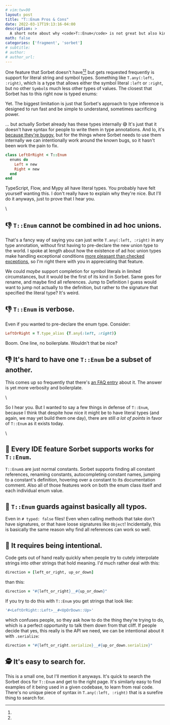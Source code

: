 ```yaml
---
# vim:tw=90
layout: post
title: "T::Enum Pros & Cons"
date: 2022-03-17T19:13:16-04:00
description: >
  A short note about why <code>T::Enum</code> is not great but also kinda great.
math: false
categories: ['fragment', 'sorbet']
# subtitle:
# author:
# author_url:
---
```


One feature that Sorbet doesn't have[^yet][^but-actually] but gets requested frequently
is support for literal string and symbol types. Something like `T.any(:left, :right)`,
which is a type that allows either the symbol literal `:left` or `:right`, but no other
`Symbol`s much less other types of values. The closest that Sorbet has to this right now
is typed enums:

[^yet]:
  Yet. The biggest limitation is just that Sorbet's approach to type inference is designed
  to run fast and be simple to understand, sometimes sacrificing power.

[^but-actually]:
  ... but actually Sorbet already has these types internally 😅 It's just that it doesn't
  have syntax for people to write them in type annotations. And lo, it's [because they're
  buggy], but for the things where Sorbet needs to use them internally we can
  intentionally work around the known bugs, so it hasn't been work the pain to fix.


```ruby
class LeftOrRight < T::Enum
  enums do
    Left = new
    Right = new
  end
end
```

TypeScript, Flow, and Mypy all have literal types. You probably have felt yourself wanting
this. I don't really have to explain why they're nice. But I'll do it anyways, just to
prove that I hear you.

\

## 👎 `T::Enum` cannot be combined in ad hoc unions.

That's a fancy way of saying you can just write `T.any(:left, :right)` in any type
annotation, without first having to pre-declare the new union type to the world. I spoke
at length about how the existence of ad hoc union types make handling exceptional
conditions [more pleasant than checked exceptions][ad-hoc-exceptions], so I'm right there
with you in appreciating that feature.

We could _maybe_ support completion for symbol literals in limited circumstances, but it
would be the first of its kind in Sorbet. Same goes for rename, and maybe find all
references. Jump to Definition I guess would want to jump not actually to the definition,
but rather to the signature that specified the literal type? It's weird.

## 👎 `T::Enum` is verbose.

Even if you wanted to pre-declare the enum type. Consider:

```ruby
LeftOrRight = T.type_alias {T.any(:left, :right)}
```

Boom. One line, no boilerplate. Wouldn't that be nice?


## 👎 It's hard to have one `T::Enum` be a subset of another.

This comes up so frequently that there's [an FAQ entry][subset] about it. The answer is
yet more verbosity and boilerplate.

\

So I hear you. But I wanted to say a few things in defense of `T::Enum`, because I think
that despite how nice it might be to have literal types (and again, we may yet build them
one day), there are still *a lot of points* in favor of `T::Enum` as it exists today.

\

## 🚀 Every IDE feature Sorbet supports works for `T::Enum`.

`T::Enum`s are just normal constants. Sorbet supports finding all constant references,
renaming constants, autocompleting constant names, jumping to a constant's definition,
hovering over a constant to its documentation comment. Also all of those features work on
both the enum class itself and each individual enum value.

## 🙊 `T::Enum` guards against basically all typos.

Even in `# typed: false` files! Even when calling methods that take don't have signatures,
or that have loose signatures like `Object`! Incidentally, this is basically the same
reason why find all references can work so well.

## 🤝 It requires being intentional.

Code gets out of hand really quickly when people try to cutely interpolate strings into
other strings that hold meaning. I'd much rather deal with this:

```ruby
direction = [left_or_right, up_or_down]
```

than this:

```ruby
direction = "#{left_or_right}__#{up_or_down}"
```

If you try to do this with `T::Enum` you get strings that look like:

```ruby
'#<LeftOrRight::Left>__#<UpOrDown::Up>'
```

which confuses people, so they ask how to do the thing they're trying to do, which is a
perfect opportunity to talk them down from that cliff. If people decide that yes, this
really is the API we need, we can be intentional about it with `.serialize`:

```ruby
direction = "#{left_or_right.serialize}__#{up_or_down.serialize}"
```

## 🕵️ It's easy to search for.

This is a small one, but I'll mention it anyways. It's quick to search the Sorbet docs for
`T::Enum` and get to the right page. It's similarly easy to find examples of it being used
in a given codebase, to learn from real code. There's no unique piece of syntax in
`T.any(:left, :right)` that is a surefire thing to search for.

[because they're buggy]: https://sorbet.run/#%23%20typed%3A%20true%0Ax%20%3D%20%3Adefault%0A%0A1.times%20do%0A%20%20%23%20Sorbet%20does%20not%20report%20an%20error%20here%0A%20%20%23%20%28it%20would%20have%20to%20start%20doing%20so%29%0A%20%20x%20%3D%20%3Afirst%0Aend%0A%0AT.reveal_type%28x%29%20%23%20Sorbet%20shows%20the%20wrong%20type%20here%0A%0A%23%20Sorbet%20can't%20tell%20the%20difference%20bewteen%20a%20hash%20literal%0A%23%20with%20a%20variable%20key%20versus%20with%20a%20symbol%20literal%20key%0A%23%20at%20the%20time%20that%20inference%20happens.%0AT.reveal_type%28%7Bx%20%3D%3E%20nil%7D%29%0AT.reveal_type%28%7B%3Adefault%20%3D%3E%20nil%7D%29

[ad-hoc-exceptions]: /union-types-checked-exceptions/

[subset]: https://sorbet.org/docs/tenum#defining-one-enum-as-a-subset-of-another-enum
